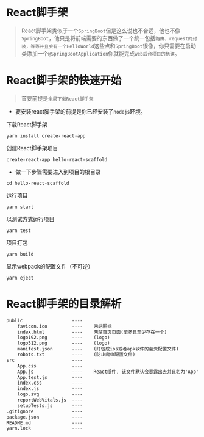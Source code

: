 # React脚手架

> React脚手架类似于一个`SpringBoot`但是这么说也不合适，他也不像`SpringBoot`，他只是将前端需要的东西做了一个统一包括`路由、request的封装，等等并且会有一个HelloWorld`这些点和`SpringBoot`很像，你只需要在启动类添加一个`@SpringBootApplication`你就能完成`web后台项目的搭建`。

# React脚手架的快速开始

> 首要前提是`全局下载React脚手架`

- 要安装react脚手架的前提是你已经安装了`nodejs`环境。

下载React脚手架

```shell
yarn install create-react-app
```

创建React脚手架项目

```shell
create-react-app hello-react-scaffold
```

- 做一下步骤需要进入到项目的根目录

```shell
cd hello-react-scaffold
```

运行项目

```shell
yarn start
```

以测试方式运行项目

```shell
yarn test
```

项目打包

```shell
yarn build
```

显示webpack的配置文件（不可逆）

```shell
yarn eject
```

# React脚手架的目录解析

```txt
public                  ----    
    favicon.ico         ----    网站图标
    index.html          ----    网站首页页面(至多且至少存在一个)
    logo192.png         ----    (logo)
    logo512.png         ----    (logo)
    manifest.json       ----    (打包成ios或者apk软件的套壳配置文件)
    robots.txt          ----    (防止爬虫配置文件)
src                     ----
    App.css             ----
    App.js              ----    React组件, 该文件默认会暴露出去并且名为'App'
    App.test.js         ----
    index.css           ----
    index.js            ----
    logo.svg            ----
    reportWebVitals.js  ----
    setupTests.js       ----
.gitignore              ----
package.json            ----
README.md               ----
yarn.lock               ----
```